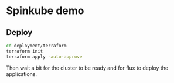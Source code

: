 # Spinkube demo

## Deploy

```bash
cd deployment/terraform
terraform init
terraform apply -auto-approve
```

Then wait a bit for the cluster to be ready and for flux to deploy the applications.